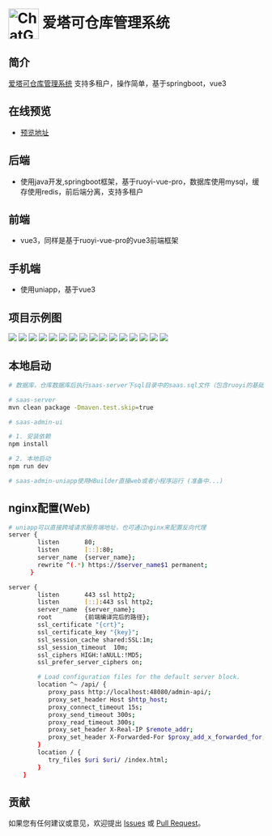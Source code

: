# <img src="https://aitake-saas-qiniu.sciotech.cn/b9b4dba4e0bee4975c075b82280cb7ff276cad8155ae58c7ee3bd238c674eee3.png" width="60px" align="center" alt="ChatGPT-TalkieAI icon"> 爱塔可仓库管理系统

## 简介
[爱塔可仓库管理系统](https://github.com/maioria/aitake-saas) 支持多租户，操作简单，基于springboot，vue3

## 在线预览

- [预览地址](https://aitake-saas-admin.sciotech.cn/)


## 后端
- 使用java开发,springboot框架，基于ruoyi-vue-pro，数据库使用mysql，缓存使用redis，前后端分离，支持多租户
## 前端
- vue3，同样是基于ruoyi-vue-pro的vue3前端框架
## 手机端
- 使用uniapp，基于vue3

## 项目示例图
![](https://aitake-saas-qiniu.sciotech.cn/demo/login.jpg)
![](https://aitake-saas-qiniu.sciotech.cn/demo/home-black.jpg)
![](https://aitake-saas-qiniu.sciotech.cn/demo/home-white.jpg)
![](https://aitake-saas-qiniu.sciotech.cn/demo/category-1.jpg)
![](https://aitake-saas-qiniu.sciotech.cn/demo/category-edit.jpg)
![](https://aitake-saas-qiniu.sciotech.cn/demo/warehouse.jpg)
![](https://aitake-saas-qiniu.sciotech.cn/demo/stock.jpg)
![](https://aitake-saas-qiniu.sciotech.cn/demo/stock-add.jpg)
![](https://aitake-saas-qiniu.sciotech.cn/demo/stock-outbound.jpg)
![](https://aitake-saas-qiniu.sciotech.cn/demo/app-login.jpg)
![](https://aitake-saas-qiniu.sciotech.cn/demo/stock-record.jpg)
![](https://aitake-saas-qiniu.sciotech.cn/demo/app-stock.jpg)
![](https://aitake-saas-qiniu.sciotech.cn/demo/app-category-create.jpg)
![](https://aitake-saas-qiniu.sciotech.cn/demo/app-category-execute.jpg)
![](https://aitake-saas-qiniu.sciotech.cn/demo/app-spec-execute.jpg)
![](https://aitake-saas-qiniu.sciotech.cn/demo/app-spec-stock-create.jpg)

## 本地启动
```bash
# 数据库，仓库数据库后执行saas-server下sql目录中的saas.sql文件（包含ruoyi的基础sql与爱塔可的建表sql）

# saas-server
mvn clean package -Dmaven.test.skip=true

# saas-admin-ui

# 1. 安装依赖
npm install

# 2. 本地启动
npm run dev

# saas-admin-uniapp使用HBuilder直接web或者小程序运行 (准备中...)

```

## nginx配置(Web)
```bash
# uniapp可以直接跨域请求服务端地址，也可通过nginx来配置反向代理
server {
        listen       80;
        listen       [::]:80;
        server_name  {server_name};
        rewrite ^(.*) https://$server_name$1 permanent;
      }

server {
        listen       443 ssl http2;
        listen       [::]:443 ssl http2;
        server_name  {server_name};
        root         {前端编译完后的路径};
        ssl_certificate "{crt}";
        ssl_certificate_key "{key}";
        ssl_session_cache shared:SSL:1m;
        ssl_session_timeout  10m;
        ssl_ciphers HIGH:!aNULL:!MD5;
        ssl_prefer_server_ciphers on;

        # Load configuration files for the default server block.
        location ^~ /api/ {
           proxy_pass http://localhost:48080/admin-api/;
           proxy_set_header Host $http_host;
           proxy_connect_timeout 15s;
           proxy_send_timeout 300s;
           proxy_read_timeout 300s;
           proxy_set_header X-Real-IP $remote_addr;
           proxy_set_header X-Forwarded-For $proxy_add_x_forwarded_for;
        }
        location / {
           try_files $uri $uri/ /index.html;
        }
    }
```

## 贡献
如果您有任何建议或意见，欢迎提出 [Issues](https://github.com/maioria/aitake-saas/issues) 或 [ Pull Request](https://github.com/maioria/aitake-saas/pulls)。
